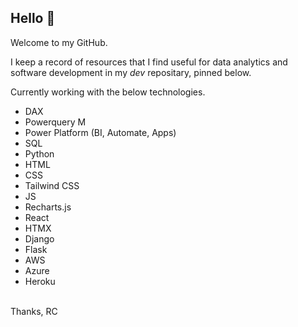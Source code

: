 ## Hello 👋

Welcome to my GitHub.

I keep a record of resources that I find useful for data analytics and software development in my *dev* repositary, pinned below.

Currently working with the below technologies.

* DAX
* Powerquery M
* Power Platform (BI, Automate, Apps)
* SQL
* Python
* HTML
* CSS
* Tailwind CSS
* JS
* Recharts.js
* React
* HTMX
* Django
* Flask
* AWS
* Azure
* Heroku


<br>
Thanks,
RC
